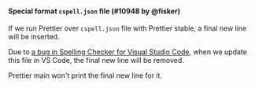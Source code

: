 #### Special format `cspell.json` file (#10948 by @fisker)

If we run Prettier over `cspell.json` file with Prettier stable, a final new line will be inserted.

Due to [a bug in Spelling Checker for Visual Studio Code](https://github.com/streetsidesoftware/vscode-spell-checker/issues/391), when we update this file in VS Code, the final new line will be removed.

Prettier main won't print the final new line for it.
